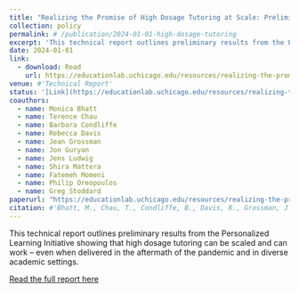 ```yaml
---
title: "Realizing the Promise of High Dosage Tutoring at Scale: Preliminary Evidence for the Field"
collection: policy
permalink: # /publication/2024-01-01-high-dosage-tutoring
excerpt: 'This technical report outlines preliminary results from the Personalized Learning Initiative showing that high dosage tutoring can be scaled and can work – even when delivered in the aftermath of the pandemic and in diverse academic settings.'
date: 2024-01-01
link: 
  - download: Read
    url: https://educationlab.uchicago.edu/resources/realizing-the-promise-of-high-dosage-tutoring-at-scale-preliminary-evidence-for-the-field/
venue: #'Technical Report'
status: '[Link](https://educationlab.uchicago.edu/resources/realizing-the-promise-of-high-dosage-tutoring-at-scale-preliminary-evidence-for-the-field/)'
coauthors:
  - name: Monica Bhatt
  - name: Terence Chau
  - name: Barbara Condliffe
  - name: Rebecca Davis
  - name: Jean Grossman
  - name: Jon Guryan
  - name: Jens Ludwig
  - name: Shira Mattera
  - name: Fatemeh Momeni
  - name: Philip Oreopoulos
  - name: Greg Stoddard
paperurl: "https://educationlab.uchicago.edu/resources/realizing-the-promise-of-high-dosage-tutoring-at-scale-preliminary-evidence-for-the-field/"
citation: #'Bhatt, M., Chau, T., Condliffe, B., Davis, R., Grossman, J., Guryan, J., Ludwig, J., Mattera, S., Momeni, F., Oreopoulos, P., & Stoddard, G. (2024). "Realizing the Promise of High Dosage Tutoring at Scale: Preliminary Evidence for the Field." Technical Report.'
---
```

This technical report outlines preliminary results from the Personalized Learning Initiative showing that high dosage tutoring can be scaled and can work – even when delivered in the aftermath of the pandemic and in diverse academic settings.

[Read the full report here](https://educationlab.uchicago.edu/resources/realizing-the-promise-of-high-dosage-tutoring-at-scale-preliminary-evidence-for-the-field/)

